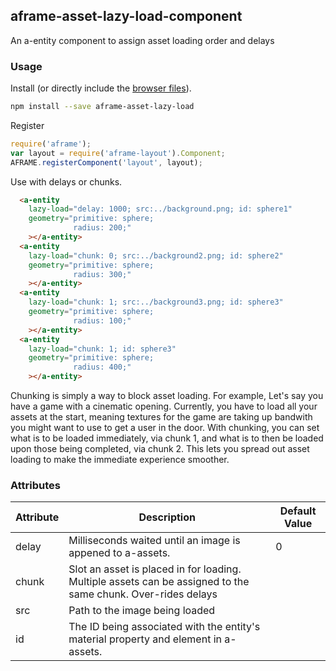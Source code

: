 ## aframe-asset-lazy-load-component

An a-entity component to assign asset loading order and delays

### Usage

Install (or directly include the [browser files](dist)).

```bash
npm install --save aframe-asset-lazy-load
```

Register

```js
require('aframe');
var layout = require('aframe-layout').Component;
AFRAME.registerComponent('layout', layout);
```

Use with delays or chunks.

```html
  <a-entity
    lazy-load="delay: 1000; src:../background.png; id: sphere1"
    geometry="primitive: sphere;
              radius: 200;"
    ></a-entity>
  <a-entity
    lazy-load="chunk: 0; src:../background2.png; id: sphere2"
    geometry="primitive: sphere;
              radius: 300;"
    ></a-entity>
  <a-entity
    lazy-load="chunk: 1; src:../background3.png; id: sphere3"
    geometry="primitive: sphere;
              radius: 100;"
    ></a-entity>    
  <a-entity
    lazy-load="chunk: 1; id: sphere3"
    geometry="primitive: sphere;
              radius: 400;"
    ></a-entity>    
```

Chunking is simply a way to block asset loading. For example, Let's say you have a game with a cinematic opening. Currently, you have to load all your assets at the start, meaning textures for the game are taking up bandwith you might want to use to get a user in the door. With chunking, you can set what is to be loaded immediately, via chunk 1, and what is to then be loaded upon those being completed, via chunk 2. This lets you spread out asset loading to make the immediate experience smoother.

### Attributes

| Attribute | Description                                                                               | Default Value |
| --------- | -----------                                                                               | ------------- |
| delay     | Milliseconds waited until an image is appened to a-assets.                                | 0             |
| chunk     | Slot an asset is placed in for loading. Multiple assets can be assigned to the same chunk. Over-rides delays |               |
| src       | Path to the image being loaded                                                            |               |
| id        | The ID being associated with the entity's material property and element in a-assets.      |               |